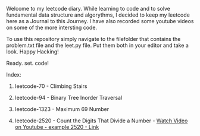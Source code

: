 
Welcome to my leetcode diary. While learning to code and to solve fundamental data structure and algorythms, I decided to keep my leetcode here as a Journal to this Journey.
I have also recorded some youtube videos on some of the more intersting code.

To use this repository simply navigate to the filefolder that contains the problem.txt file and the leet.py file. Put them both in your editor and take a look. Happy Hacking!

Ready. set. code!

Index:

1. leetcode-70 - Climbing Stairs

2. leetcode-94 - Binary Tree Inorder Traversal

3. leetcode-1323 - Maximum 69 Number

4. leetcode-2520 - Count the Digits That Divide a Number - [Watch Video on Youtube - example 2520 - Link](https://youtu.be/BeS_4efa7-U)



